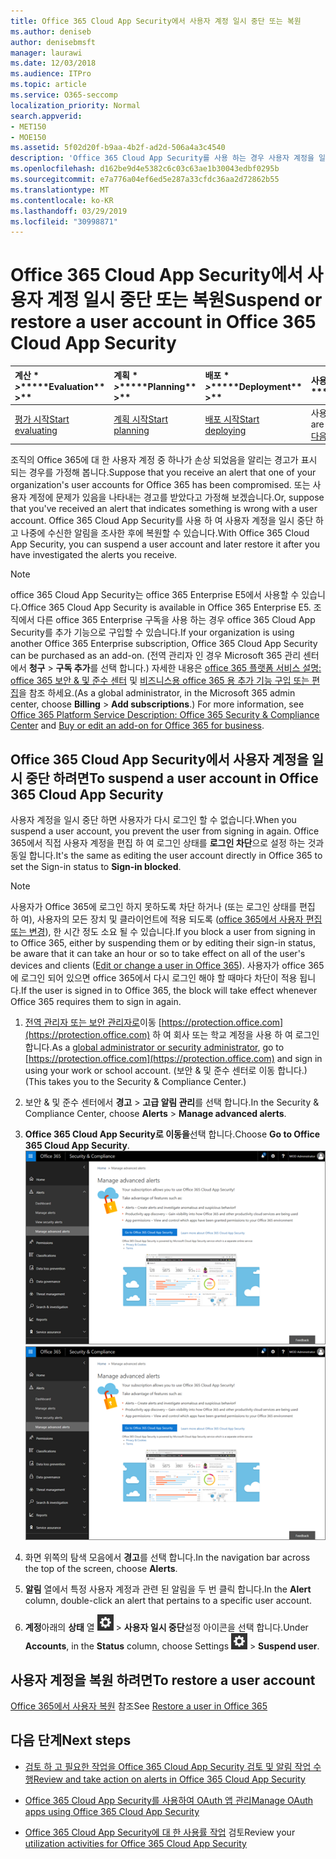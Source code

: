 ```yaml
---
title: Office 365 Cloud App Security에서 사용자 계정 일시 중단 또는 복원
ms.author: deniseb
author: denisebmsft
manager: laurawi
ms.date: 12/03/2018
ms.audience: ITPro
ms.topic: article
ms.service: O365-seccomp
localization_priority: Normal
search.appverid:
- MET150
- MOE150
ms.assetid: 5f02d20f-b9aa-4b2f-ad2d-506a4a3c4540
description: 'Office 365 Cloud App Security를 사용 하는 경우 사용자 계정을 일시 중단 하거나 대기 취소 하는 거 버 넌 스 작업을 수행할 수 있습니다. '
ms.openlocfilehash: d162be9d4e5382c6c03c63ae1b30043edbf0295b
ms.sourcegitcommit: e7a776a04ef6ed5e287a33cfdc36aa2d72862b55
ms.translationtype: MT
ms.contentlocale: ko-KR
ms.lasthandoff: 03/29/2019
ms.locfileid: "30998871"
---
```

# <a name="suspend-or-restore-a-user-account-in-office-365-cloud-app-security"></a><span data-ttu-id="429d4-103">Office 365 Cloud App Security에서 사용자 계정 일시 중단 또는 복원</span><span class="sxs-lookup"><span data-stu-id="429d4-103">Suspend or restore a user account in Office 365 Cloud App Security</span></span>

|<span data-ttu-id="429d4-104">계산 \* *\>*\*</span><span class="sxs-lookup"><span data-stu-id="429d4-104">\*\*\*\*Evaluation\*\* \>\*\*</span></span>|<span data-ttu-id="429d4-105">계획 \* *\>*\*</span><span class="sxs-lookup"><span data-stu-id="429d4-105">\*\*\*\*Planning\*\* \>\*\*</span></span>|<span data-ttu-id="429d4-106">배포 \* *\>*\*</span><span class="sxs-lookup"><span data-stu-id="429d4-106">\*\*\*\*Deployment\*\* \>\*\*</span></span>|<span data-ttu-id="429d4-107">사용률 \* \* \* \*</span><span class="sxs-lookup"><span data-stu-id="429d4-107">\*\*\*\*Utilization\*\*\*\*</span></span>|
|:-----|:-----|:-----|:-----|
|[<span data-ttu-id="429d4-108">평가 시작</span><span class="sxs-lookup"><span data-stu-id="429d4-108">Start evaluating</span></span>](office-365-cas-overview.md) <br/> |[<span data-ttu-id="429d4-109">계획 시작</span><span class="sxs-lookup"><span data-stu-id="429d4-109">Start planning</span></span>](get-ready-for-office-365-cas.md) <br/> |[<span data-ttu-id="429d4-110">배포 시작</span><span class="sxs-lookup"><span data-stu-id="429d4-110">Start deploying</span></span>](turn-on-office-365-cas.md) <br/> |<span data-ttu-id="429d4-111">사용자가 여기 있어!</span><span class="sxs-lookup"><span data-stu-id="429d4-111">You are here!</span></span>  <br/> [<span data-ttu-id="429d4-112">다음 단계</span><span class="sxs-lookup"><span data-stu-id="429d4-112">Next steps</span></span>](#next-steps)<br/> |
   
<span data-ttu-id="429d4-113">조직의 Office 365에 대 한 사용자 계정 중 하나가 손상 되었음을 알리는 경고가 표시 되는 경우를 가정해 봅니다.</span><span class="sxs-lookup"><span data-stu-id="429d4-113">Suppose that you receive an alert that one of your organization's user accounts for Office 365 has been compromised.</span></span> <span data-ttu-id="429d4-114">또는 사용자 계정에 문제가 있음을 나타내는 경고를 받았다고 가정해 보겠습니다.</span><span class="sxs-lookup"><span data-stu-id="429d4-114">Or, suppose that you've received an alert that indicates something is wrong with a user account.</span></span> <span data-ttu-id="429d4-115">Office 365 Cloud App Security를 사용 하 여 사용자 계정을 일시 중단 하 고 나중에 수신한 알림을 조사한 후에 복원할 수 있습니다.</span><span class="sxs-lookup"><span data-stu-id="429d4-115">With Office 365 Cloud App Security, you can suspend a user account and later restore it after you have investigated the alerts you receive.</span></span>
  
> [!NOTE]
> <span data-ttu-id="429d4-116">office 365 Cloud App Security는 office 365 Enterprise E5에서 사용할 수 있습니다.</span><span class="sxs-lookup"><span data-stu-id="429d4-116">Office 365 Cloud App Security is available in Office 365 Enterprise E5.</span></span> <span data-ttu-id="429d4-117">조직에서 다른 office 365 Enterprise 구독을 사용 하는 경우 office 365 Cloud App Security를 추가 기능으로 구입할 수 있습니다.</span><span class="sxs-lookup"><span data-stu-id="429d4-117">If your organization is using another Office 365 Enterprise subscription, Office 365 Cloud App Security can be purchased as an add-on.</span></span> <span data-ttu-id="429d4-118">(전역 관리자 인 경우 Microsoft 365 관리 센터에서 **청구** \> **구독 추가**를 선택 합니다.) 자세한 내용은 [office 365 플랫폼 서비스 설명: office 365 보안 &amp; 및 준수 센터](https://technet.microsoft.com/en-us/library/dn933793.aspx) 및 [비즈니스용 office 365 용 추가 기능 구입 또는 편집](https://support.office.com/article/4e7b57d6-b93b-457d-aecd-0ea58bff07a6)을 참조 하세요.</span><span class="sxs-lookup"><span data-stu-id="429d4-118">(As a global administrator, in the Microsoft 365 admin center, choose **Billing** \> **Add subscriptions**.) For more information, see [Office 365 Platform Service Description: Office 365 Security &amp; Compliance Center](https://technet.microsoft.com/en-us/library/dn933793.aspx) and [Buy or edit an add-on for Office 365 for business](https://support.office.com/article/4e7b57d6-b93b-457d-aecd-0ea58bff07a6).</span></span> 
  
## <a name="to-suspend-a-user-account-in-office-365-cloud-app-security"></a><span data-ttu-id="429d4-119">Office 365 Cloud App Security에서 사용자 계정을 일시 중단 하려면</span><span class="sxs-lookup"><span data-stu-id="429d4-119">To suspend a user account in Office 365 Cloud App Security</span></span>

<span data-ttu-id="429d4-120">사용자 계정을 일시 중단 하면 사용자가 다시 로그인 할 수 없습니다.</span><span class="sxs-lookup"><span data-stu-id="429d4-120">When you suspend a user account, you prevent the user from signing in again.</span></span> <span data-ttu-id="429d4-121">Office 365에서 직접 사용자 계정을 편집 하 여 로그인 상태를 **로그인 차단**으로 설정 하는 것과 동일 합니다.</span><span class="sxs-lookup"><span data-stu-id="429d4-121">It's the same as editing the user account directly in Office 365 to set the Sign-in status to **Sign-in blocked**.</span></span>
  
> [!NOTE]
> <span data-ttu-id="429d4-122">사용자가 Office 365에 로그인 하지 못하도록 차단 하거나 (또는 로그인 상태를 편집 하 여), 사용자의 모든 장치 및 클라이언트에 적용 되도록 ([office 365에서 사용자 편집 또는 변경](https://support.office.com/article/42BB3F17-8F9D-4182-B434-5F1C8024E614#SingleUserPreview)), 한 시간 정도 소요 될 수 있습니다.</span><span class="sxs-lookup"><span data-stu-id="429d4-122">If you block a user from signing in to Office 365, either by suspending them or by editing their sign-in status, be aware that it can take an hour or so to take effect on all of the user's devices and clients ([Edit or change a user in Office 365](https://support.office.com/article/42BB3F17-8F9D-4182-B434-5F1C8024E614#SingleUserPreview)).</span></span> <span data-ttu-id="429d4-123">사용자가 office 365에 로그인 되어 있으면 office 365에서 다시 로그인 해야 할 때마다 차단이 적용 됩니다.</span><span class="sxs-lookup"><span data-stu-id="429d4-123">If the user is signed in to Office 365, the block will take effect whenever Office 365 requires them to sign in again.</span></span> 
  
1. <span data-ttu-id="429d4-124">[전역 관리자 또는 보안 관리자로](permissions-in-the-security-and-compliance-center.md)이동 [https://protection.office.com](https://protection.office.com) 하 여 회사 또는 학교 계정을 사용 하 여 로그인 합니다.</span><span class="sxs-lookup"><span data-stu-id="429d4-124">As a [global administrator or security administrator](permissions-in-the-security-and-compliance-center.md), go to [https://protection.office.com](https://protection.office.com) and sign in using your work or school account.</span></span> <span data-ttu-id="429d4-125">(보안 &amp; 및 준수 센터로 이동 합니다.)</span><span class="sxs-lookup"><span data-stu-id="429d4-125">(This takes you to the Security &amp; Compliance Center.)</span></span> 
    
2. <span data-ttu-id="429d4-126">보안 &amp; 및 준수 센터에서 **경고** \> **고급 알림 관리**를 선택 합니다.</span><span class="sxs-lookup"><span data-stu-id="429d4-126">In the Security &amp; Compliance Center, choose **Alerts** \> **Manage advanced alerts**.</span></span>
    
3. <span data-ttu-id="429d4-127">**Office 365 Cloud App Security로 이동을**선택 합니다.</span><span class="sxs-lookup"><span data-stu-id="429d4-127">Choose **Go to Office 365 Cloud App Security**.</span></span><br><span data-ttu-id="429d4-128">![보안 &amp; 및 준수 센터에서 Office 365 Cloud App Security로 이동 하려면 고급 알림 관리를 선택 합니다.](media/958632d4-03e3-4ade-8e22-d5509db6fca7.png)</span><span class="sxs-lookup"><span data-stu-id="429d4-128">![In the Security &amp; Compliance Center, choose Manage Advanced Alerts to go to Office 365 Cloud App Security](media/958632d4-03e3-4ade-8e22-d5509db6fca7.png)</span></span><br>
  
4. <span data-ttu-id="429d4-129">화면 위쪽의 탐색 모음에서 **경고**를 선택 합니다.</span><span class="sxs-lookup"><span data-stu-id="429d4-129">In the navigation bar across the top of the screen, choose **Alerts**.</span></span>
    
5. <span data-ttu-id="429d4-130">**알림** 열에서 특정 사용자 계정과 관련 된 알림을 두 번 클릭 합니다.</span><span class="sxs-lookup"><span data-stu-id="429d4-130">In the **Alert** column, double-click an alert that pertains to a specific user account.</span></span> 
    
6. <span data-ttu-id="429d4-131">**계정**아래의 **상태** 열 ![에서](media/e01b75cc-b28f-4b83-8f86-b1b13dc27ab2.png) \> **사용자 일시 중단**설정 아이콘을 선택 합니다.</span><span class="sxs-lookup"><span data-stu-id="429d4-131">Under **Accounts**, in the **Status** column, choose Settings ![settings icon](media/e01b75cc-b28f-4b83-8f86-b1b13dc27ab2.png) \> **Suspend user**.</span></span>
    
## <a name="to-restore-a-user-account"></a><span data-ttu-id="429d4-132">사용자 계정을 복원 하려면</span><span class="sxs-lookup"><span data-stu-id="429d4-132">To restore a user account</span></span>

<span data-ttu-id="429d4-133">[Office 365에서 사용자 복원](https://support.office.com/article/2c261e42-5dd1-48b0-845f-2a016d29cfc1) 참조</span><span class="sxs-lookup"><span data-stu-id="429d4-133">See [Restore a user in Office 365](https://support.office.com/article/2c261e42-5dd1-48b0-845f-2a016d29cfc1)</span></span>
  
## <a name="next-steps"></a><span data-ttu-id="429d4-134">다음 단계</span><span class="sxs-lookup"><span data-stu-id="429d4-134">Next steps</span></span>

- [<span data-ttu-id="429d4-135">검토 하 고 필요한 작업을 Office 365 Cloud App Security 검토 및 알림 작업 수행</span><span class="sxs-lookup"><span data-stu-id="429d4-135">Review and take action on alerts in Office 365 Cloud App Security</span></span>](review-office-365-cas-alerts.md)
    
- [<span data-ttu-id="429d4-136">Office 365 Cloud App Security를 사용하여 OAuth 앱 관리</span><span class="sxs-lookup"><span data-stu-id="429d4-136">Manage OAuth apps using Office 365 Cloud App Security</span></span>](manage-app-permissions-in-ocas.md)
    
- <span data-ttu-id="429d4-137">[Office 365 Cloud App Security에 대 한 사용률 작업](utilization-activities-for-ocas.md) 검토</span><span class="sxs-lookup"><span data-stu-id="429d4-137">Review your [utilization activities for Office 365 Cloud App Security](utilization-activities-for-ocas.md)</span></span>
    

